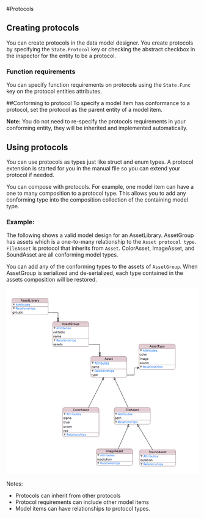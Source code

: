 #Protocols

## Creating protocols
You can create protocols in the data model designer.
You  create protocols by specifying the `State.Protocol` key or checking the abstract checkbox in the inspector for the entity to be a protocol. 

### Function requirements
You can specify function requirements on protocols using the `State.Func` key on the protocol entities attributes. 

##Conforming to protocol
To specify a model item has conformance to a protocol, set the protocol as the parent entity of a model item. 

**Note:** You do not need to re-specify the protocols requirements in your conforming entity, they will be inherited and implemented automatically.

## Using protocols

You can use protocols as types just like struct and enum types. A protocol extension is started for you in the manual file so you can extend your protocol if needed.

You can compose with protocols. For example, one model item can have a one to many composition to a protocol type. This allows you to add any conforming type into the composition collection of the containing model type. 

### Example:
The following shows a valid model design for an AssetLibrary. AssetGroup has assets which is a one-to-many relationship to the `Asset protocol type`. `FileAsset` is protocol that inherits from `Asset`. ColorAsset, ImageAsset, and SoundAsset are all conforming model types.

You can add any of the conforming types to the assets of `AssetGroup`. When AssetGroup is serialized and de-serialized, each type contained in the assets composition will be restored.

![<Protocol Example>](Resources/protocol_1.png)

Notes:
* Protocols can inherit from other protocols
* Protocol requirements can include other model items
* Model items can have relationships to protocol types.
